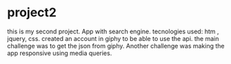# project2
this is my second project. App with search engine.
tecnologies used: htm , jquery, css.
created an account in giphy to be able to use the api. the main challenge was to get the json from giphy.
Another challenge was making the app responsive using media queries.
